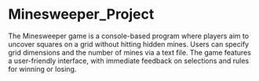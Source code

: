 # Minesweeper_Project
The Minesweeper game is a console-based program where players aim to uncover squares on a grid without hitting hidden mines. Users can specify grid dimensions and the number of mines via a text file. The game features a user-friendly interface, with immediate feedback on selections and rules for winning or losing.
